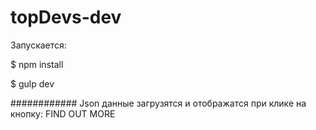 # topDevs-dev

Запускается:

$ npm install

$ gulp dev 

############
Json данные загрузятся и отображатся при клике на кнопку: FIND OUT MORE
